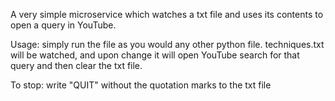 A very simple microservice which watches a txt file and uses its contents to open a query in YouTube.

Usage: simply run the file as you would any other python file. techniques.txt will be watched, and upon change it will
open YouTube search for that query and then clear the txt file.

To stop: write "QUIT" without the quotation marks to the txt file